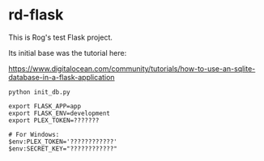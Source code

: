 # rd-flask

This is Rog's test Flask project.

Its initial base was the tutorial here: 

https://www.digitalocean.com/community/tutorials/how-to-use-an-sqlite-database-in-a-flask-application


```
python init_db.py

export FLASK_APP=app
export FLASK_ENV=development
export PLEX_TOKEN=???????

# For Windows:
$env:PLEX_TOKEN='????????????'
$env:SECRET_KEY="????????????"
```